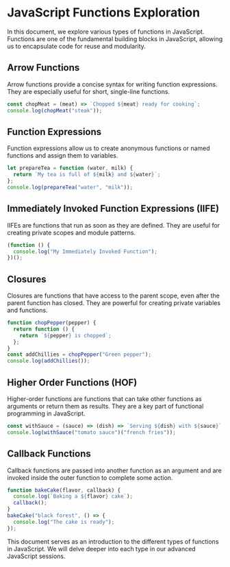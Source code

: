 # JavaScript Functions Exploration

In this document, we explore various types of functions in JavaScript. Functions are one of the fundamental building blocks in JavaScript, allowing us to encapsulate code for reuse and modularity.

## Arrow Functions

Arrow functions provide a concise syntax for writing function expressions. They are especially useful for short, single-line functions.

```javascript
const chopMeat = (meat) => `Chopped ${meat} ready for cooking`;
console.log(chopMeat("steak"));
```

## Function Expressions

Function expressions allow us to create anonymous functions or named functions and assign them to variables.

```javascript
let prepareTea = function (water, milk) {
  return `My tea is full of ${milk} and ${water}`;
};
console.log(prepareTea("water", "milk"));
```

## Immediately Invoked Function Expressions (IIFE)

IIFEs are functions that run as soon as they are defined. They are useful for creating private scopes and module patterns.

```javascript
(function () {
  console.log("My Immediately Invoked Function");
})();
```

## Closures

Closures are functions that have access to the parent scope, even after the parent function has closed. They are powerful for creating private variables and functions.

```javascript
function chopPepper(pepper) {
  return function () {
    return `${pepper} is chopped`;
  };
}
const addChillies = chopPepper("Green pepper");
console.log(addChillies());
```

## Higher Order Functions (HOF)

Higher-order functions are functions that can take other functions as arguments or return them as results. They are a key part of functional programming in JavaScript.

```javascript
const withSauce = (sauce) => (dish) => `Serving ${dish} with ${sauce}`;
console.log(withSauce("tomato sauce")("french fries"));
```

## Callback Functions

Callback functions are passed into another function as an argument and are invoked inside the outer function to complete some action.

```javascript
function bakeCake(flavor, callback) {
  console.log(`Baking a ${flavor} cake`);
  callback();
}
bakeCake("black forest", () => {
  console.log("The cake is ready");
});
```

This document serves as an introduction to the different types of functions in JavaScript. We will delve deeper into each type in our advanced JavaScript sessions.
